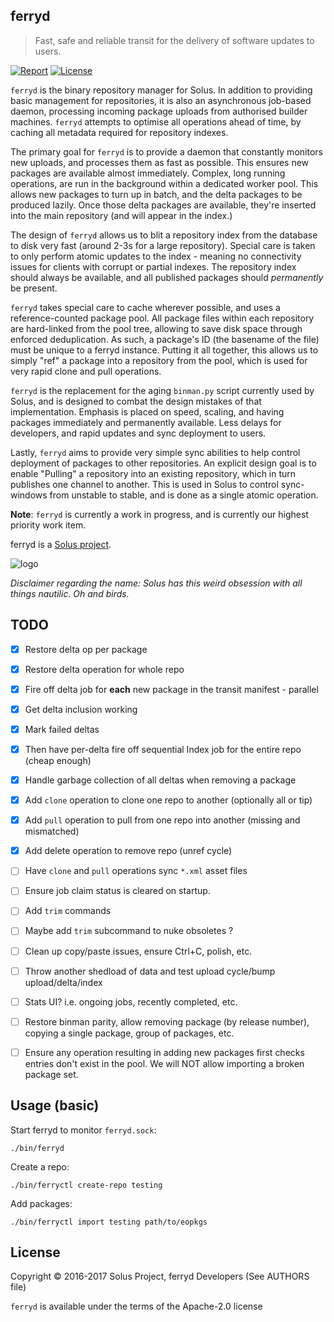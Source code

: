 ferryd
--------

> Fast, safe and reliable transit for the delivery of software updates to users.


[![Report](https://goreportcard.com/badge/github.com/solus-project/binman)](https://goreportcard.com/report/github.com/solus-project/ferryd) [![License](https://img.shields.io/badge/License-Apache%202.0-blue.svg)](https://opensource.org/licenses/Apache-2.0)

`ferryd` is the binary repository manager for Solus. In addition to providing basic management for repositories, it is also an asynchronous job-based daemon, processing incoming package
uploads from authorised builder machines. `ferryd` attempts to optimise all operations ahead of time, by caching all metadata required for repository indexes.

The primary goal for `ferryd` is to provide a daemon that constantly monitors new uploads, and processes them as fast as possible. This ensures new packages are available almost immediately.
Complex, long running operations, are run in the background within a dedicated worker pool. This allows new packages to turn up in batch, and the delta packages to be produced lazily. Once
those delta packages are available, they're inserted into the main repository (and will appear in the index.)

The design of `ferryd` allows us to blit a repository index from the database to disk very fast (around 2-3s for a large repository). Special care is taken to only perform atomic updates to the
index - meaning no connectivity issues for clients with corrupt or partial indexes. The repository index should always be available, and all published packages should *permanently* be present.

`ferryd` takes special care to cache wherever possible, and uses a reference-counted package pool. All package files within each repository are hard-linked from the pool tree, allowing to
save disk space through enforced deduplication. As such, a package's ID (the basename of the file) must be unique to a ferryd instance. Putting it all together, this allows us to simply "ref"
a package into a repository from the pool, which is used for very rapid clone and pull operations.

`ferryd` is the replacement for the aging `binman.py` script currently used by Solus, and is designed to combat the design mistakes of that implementation. Emphasis is placed on speed, scaling,
and having packages immediately and permanently available. Less delays for developers, and rapid updates and sync deployment to users.

Lastly, `ferryd` aims to provide very simple sync abilities to help control deployment of packages to other repositories. An explicit design goal is to enable "Pulling" a repository into an
existing repository, which in turn publishes one channel to another. This is used in Solus to control sync-windows from unstable to stable, and is done as a single atomic operation.

**Note**: `ferryd` is currently a work in progress, and is currently our highest priority work item.

ferryd is a [Solus project](https://solus-project.com/).

![logo](https://build.solus-project.com/logo.png)

_Disclaimer regarding the name: Solus has this weird obsession with all things nautilic. Oh and birds._

TODO
----

 - [x] Restore delta op per package
 - [x] Restore delta operation for whole repo
 - [x] Fire off delta job for **each** new package in the transit manifest - parallel
 - [x] Get delta inclusion working
 - [x] Mark failed deltas
 - [x] Then have per-delta fire off sequential Index job for the entire repo (cheap enough)
 - [x] Handle garbage collection of all deltas when removing a package
 - [x] Add `clone` operation to clone one repo to another (optionally all or tip)
 - [x] Add `pull` operation to pull from one repo into another (missing and mismatched)
 - [x] Add delete operation to remove repo (unref cycle)
 - [ ] Have `clone` and `pull` operations sync `*.xml` asset files
 - [ ] Ensure job claim status is cleared on startup.
 - [ ] Add `trim` commands
 - [ ] Maybe add `trim` subcommand to nuke obsoletes ?
 - [ ] Clean up copy/paste issues, ensure Ctrl+C, polish, etc.
 - [ ] Throw another shedload of data and test upload cycle/bump upload/delta/index
 - [ ] Stats UI? i.e. ongoing jobs, recently completed, etc.
 - [ ] Restore binman parity, allow removing package (by release number), copying a single package, group of packages, etc.
 - [ ] Ensure any operation resulting in adding new packages first checks entries don't exist in the pool. We will NOT allow importing a broken package set.


Usage (basic)
-------------

Start ferryd to monitor `ferryd.sock`:

    ./bin/ferryd

Create a repo:

    ./bin/ferryctl create-repo testing

Add packages:

    ./bin/ferryctl import testing path/to/eopkgs

License
-------

Copyright © 2016-2017 Solus Project, ferryd Developers (See AUTHORS file)

`ferryd` is available under the terms of the Apache-2.0 license
